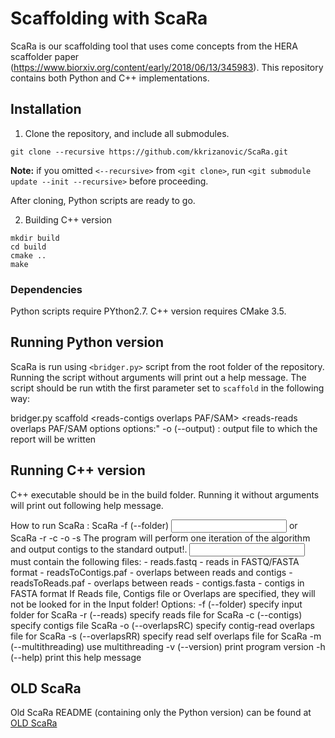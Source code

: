 # Scaffolding with ScaRa
ScaRa is our scaffolding tool that uses come concepts from the HERA scaffolder paper (https://www.biorxiv.org/content/early/2018/06/13/345983). This repository contains both Python and C++ implementations.

## Installation

  1. Clone the repository, and include all submodules.
  
    git clone --recursive https://github.com/kkrizanovic/ScaRa.git
  
  __Note:__ if you omitted `<--recursive>` from `<git clone>`, run `<git submodule update --init --recursive>` before proceeding.
  
  After cloning, Python scripts are ready to go.
  
  2. Building C++ version
  
    mkdir build
    cd build
    cmake ..
    make

### Dependencies
Python scripts require PYthon2.7. C++ version requires CMake 3.5.

## Running Python version
ScaRa is run using `<bridger.py>` script from the root folder of the repository. Running the script without arguments will print out a help message. The script should be run wtith the first parameter set to `scaffold` in the following way:

  bridger.py scaffold <contigs FASTA> <reads FASTA> <reads-contigs overlaps PAF/SAM> <reads-reads overlaps PAF/SAM options
  options:"
  -o (--output) <file> : output file to which the report will be written

## Running C++ version
C++ executable should be in the build folder. Running it without arguments will print out following help message.

  How to run ScaRa :
  ScaRa -f (--folder) <Input folder>
      or
  ScaRa -r <Reads file> -c <Contigs file> -o <Reads to Contigs Overlaps file> -s <Reads to Reds Overlaps file>
      The program will perform one iteration of the algorithm
      and output contigs to the standard output!.
      <Input foder> must contain the following files:
      - reads.fastq - reads in FASTQ/FASTA format
      - readsToContigs.paf - overlaps between reads and contigs
      - readsToReads.paf - overlaps between reads
      - contigs.fasta - contigs in FASTA format
  If Reads file, Contigs file or Overlaps are specified,
  they will not be looked for in the Input folder!
  Options:
  -f (--folder)     specify input folder for ScaRa
  -r (--reads)      specify reads file for ScaRa
  -c (--contigs)    specify contigs file ScaRa
  -o (--overlapsRC)   specify contig-read overlaps file for ScaRa
  -s (--overlapsRR)   specify read self overlaps file for ScaRa
  -m (--multithreading)   use multithreading
  -v (--version)    print program version
  -h (--help)       print this help message


## OLD ScaRa 
Old ScaRa README (containing only the Python version) can be found at [OLD ScaRa](https://github.com/lbcb-sci/ScaRa/blob/master/SCARA_OLD.md)
